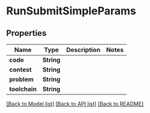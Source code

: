 # RunSubmitSimpleParams

## Properties

Name | Type | Description | Notes
------------ | ------------- | ------------- | -------------
**code** | **String** |  | 
**contest** | **String** |  | 
**problem** | **String** |  | 
**toolchain** | **String** |  | 

[[Back to Model list]](../README.md#documentation-for-models) [[Back to API list]](../README.md#documentation-for-api-endpoints) [[Back to README]](../README.md)


